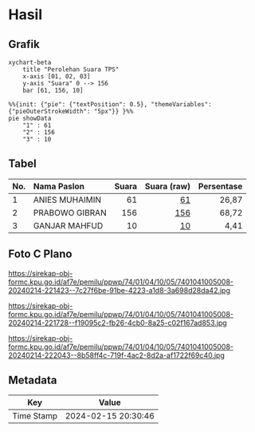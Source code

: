 # Hasil

## Grafik

```mermaid
xychart-beta
    title "Perolehan Suara TPS"
    x-axis [01, 02, 03]
    y-axis "Suara" 0 --> 156
    bar [61, 156, 10]
```

```mermaid
%%{init: {"pie": {"textPosition": 0.5}, "themeVariables": {"pieOuterStrokeWidth": "5px"}} }%%
pie showData
    "1" : 61
    "2" : 156
    "3" : 10
```

## Tabel

| No. | Nama Paslon    | Suara | Suara (raw) | Persentase |
|:--- |:-------------- | -----:| -----------:| ----------:|
| 1   | ANIES MUHAIMIN | 61    | [61][p-1]   | 26,87      |
| 2   | PRABOWO GIBRAN | 156   | [156][p-2]  | 68,72      |
| 3   | GANJAR MAHFUD  | 10    | [10][p-3]   | 4,41       |


[p-1]: https://github.com/gigit-pemilu/pemilu-2024-74-sulawesi-tenggara/blob/main/pilpres/hitung-suara/sub/74-sulawesi-tenggara/sub/01-kolaka/sub/04-kolaka/sub/1005-sabilambo/sub/008-tps/sub/paslon-1.txt
[p-2]: https://github.com/gigit-pemilu/pemilu-2024-74-sulawesi-tenggara/blob/main/pilpres/hitung-suara/sub/74-sulawesi-tenggara/sub/01-kolaka/sub/04-kolaka/sub/1005-sabilambo/sub/008-tps/sub/paslon-2.txt
[p-3]: https://github.com/gigit-pemilu/pemilu-2024-74-sulawesi-tenggara/blob/main/pilpres/hitung-suara/sub/74-sulawesi-tenggara/sub/01-kolaka/sub/04-kolaka/sub/1005-sabilambo/sub/008-tps/sub/paslon-3.txt

## Foto C Plano

https://sirekap-obj-formc.kpu.go.id/af7e/pemilu/ppwp/74/01/04/10/05/7401041005008-20240214-221423--7c27f6be-91be-4223-a1d8-3a698d28da42.jpg

https://sirekap-obj-formc.kpu.go.id/af7e/pemilu/ppwp/74/01/04/10/05/7401041005008-20240214-221728--f19095c2-fb26-4cb0-8a25-c02f167ad853.jpg

https://sirekap-obj-formc.kpu.go.id/af7e/pemilu/ppwp/74/01/04/10/05/7401041005008-20240214-222043--8b58ff4c-719f-4ac2-8d2a-af1722f69c40.jpg


## Metadata

| Key        | Value               |
| ---------- | ------------------- |
| Time Stamp | 2024-02-15 20:30:46 |




